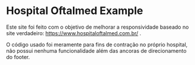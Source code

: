 # Hospital Oftalmed Example

Este site foi feito com o objetivo de melhorar a responsividade baseado no site verdadeiro: https://www.hospitaloftalmed.com.br/ .

O código usado foi meramente para fins de contração no próprio hospital, não possui nenhuma funcionalidade além das ancoras de direcionamento do footer.
